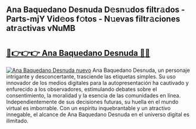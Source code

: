 ## Ana Baquedano Desnuda D𝚎sn𝚞dos filtr𝚊dos - Parts-mjY Vid𝚎os f𝚘tos - N𝚞evas filtr𝚊ciones atr𝚊ctivas vNuMB

# <h2><a href="http://mb9r7mm.tromn.icu/?c=Ana+Baquedano+Desnuda">🔗👉👉👉 Ana Baquedano Desnuda 🔗🔗</a></h2>

[![Ana Baquedano Desnuda nuevo](https://i.imgur.com/pEAQMta.gif)](http://mb9r7mm.tromn.icu/?c=Ana+Baquedano+Desnuda)
Ana Baquedano Desnuda, un personaje intrigante y desconcertante, trasciende las etiquetas simples. Su uso innovador de los medios digitales para la autopresentación ha cautivado y enfurecido a los observadores, estimulando debates sobre el consentimiento, la moralidad y la esencia de las comunidades en línea. Independientemente de sus decisiones futuras, su huella en el mundo virtual es imborrable. Con un espíritu inquebrantable y un atractivo innegable, el alcance de Ana Baquedano Desnuda en el universo digital es ilimitado.

